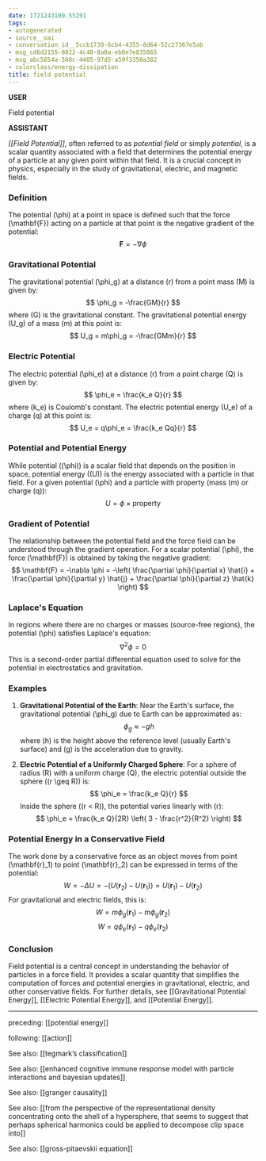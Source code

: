 ```yaml
---
date: 1721243100.55291
tags:
- autogenerated
- source__oai
- conversation_id__5ccb1739-6cb4-4355-8d64-52c27367e5ab
- msg_cd6d2155-8022-4c40-8a0a-eb8e7e835865
- msg_abc5854a-588c-4405-97d5-a59f3350a382
- colorclass/energy-dissipation
title: field potential
---
```


**USER**

Field potential


**ASSISTANT**

*[[Field Potential]]*, often referred to as *potential field* or simply *potential*, is a scalar quantity associated with a field that determines the potential energy of a particle at any given point within that field. It is a crucial concept in physics, especially in the study of gravitational, electric, and magnetic fields.

### Definition

The potential \(\phi\) at a point in space is defined such that the force \(\mathbf{F}\) acting on a particle at that point is the negative gradient of the potential:
$$
\mathbf{F} = -\nabla \phi
$$

### Gravitational Potential

The gravitational potential \(\phi_g\) at a distance \(r\) from a point mass \(M\) is given by:
$$
\phi_g = -\frac{GM}{r}
$$
where \(G\) is the gravitational constant. The gravitational potential energy \(U_g\) of a mass \(m\) at this point is:
$$
U_g = m\phi_g = -\frac{GMm}{r}
$$

### Electric Potential

The electric potential \(\phi_e\) at a distance \(r\) from a point charge \(Q\) is given by:
$$
\phi_e = \frac{k_e Q}{r}
$$
where \(k_e\) is Coulomb's constant. The electric potential energy \(U_e\) of a charge \(q\) at this point is:
$$
U_e = q\phi_e = \frac{k_e Qq}{r}
$$

### Potential and Potential Energy

While potential (\(\phi\)) is a scalar field that depends on the position in space, potential energy (\(U\)) is the energy associated with a particle in that field. For a given potential \(\phi\) and a particle with property (mass \(m\) or charge \(q\)):
$$
U = \phi \times \text{property}
$$

### Gradient of Potential

The relationship between the potential field and the force field can be understood through the gradient operation. For a scalar potential \(\phi\), the force \(\mathbf{F}\) is obtained by taking the negative gradient:
$$
\mathbf{F} = -\nabla \phi = -\left( \frac{\partial \phi}{\partial x} \hat{i} + \frac{\partial \phi}{\partial y} \hat{j} + \frac{\partial \phi}{\partial z} \hat{k} \right)
$$

### Laplace's Equation

In regions where there are no charges or masses (source-free regions), the potential \(\phi\) satisfies Laplace's equation:
$$
\nabla^2 \phi = 0
$$
This is a second-order partial differential equation used to solve for the potential in electrostatics and gravitation.

### Examples

1. **Gravitational Potential of the Earth**:
   Near the Earth's surface, the gravitational potential \(\phi_g\) due to Earth can be approximated as:
   $$
   \phi_g \approx -gh
   $$
   where \(h\) is the height above the reference level (usually Earth's surface) and \(g\) is the acceleration due to gravity.

2. **Electric Potential of a Uniformly Charged Sphere**:
   For a sphere of radius \(R\) with a uniform charge \(Q\), the electric potential outside the sphere (\(r \geq R\)) is:
   $$
   \phi_e = \frac{k_e Q}{r}
   $$
   Inside the sphere (\(r < R\)), the potential varies linearly with \(r\):
   $$
   \phi_e = \frac{k_e Q}{2R} \left( 3 - \frac{r^2}{R^2} \right)
   $$

### Potential Energy in a Conservative Field

The work done by a conservative force as an object moves from point \(\mathbf{r}_1\) to point \(\mathbf{r}_2\) can be expressed in terms of the potential:
$$
W = -\Delta U = - (U(\mathbf{r}_2) - U(\mathbf{r}_1)) = U(\mathbf{r}_1) - U(\mathbf{r}_2)
$$
For gravitational and electric fields, this is:
$$
W = m \phi_g(\mathbf{r}_1) - m \phi_g(\mathbf{r}_2)
$$
$$
W = q \phi_e(\mathbf{r}_1) - q \phi_e(\mathbf{r}_2)
$$

### Conclusion

Field potential is a central concept in understanding the behavior of particles in a force field. It provides a scalar quantity that simplifies the computation of forces and potential energies in gravitational, electric, and other conservative fields. For further details, see [[Gravitational Potential Energy]], [[Electric Potential Energy]], and [[Potential Energy]].


---

preceding: [[potential energy]]  


following: [[action]]

See also: [[tegmark’s classification]]


See also: [[enhanced cognitive immune response model with particle interactions and bayesian updates]]


See also: [[granger causality]]


See also: [[from the perspective of the representational density concentrating onto the shell of a hypersphere, that seems to suggest that perhaps spherical harmonics could be applied to decompose clip space into]]


See also: [[gross-pitaevskii equation]]